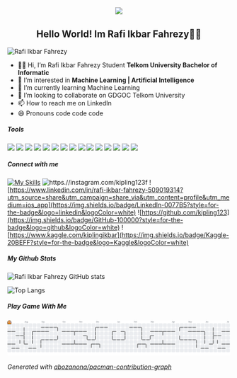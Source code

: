 <div align="center">
  <img height="150" src="https://media.giphy.com/media/M9gbBd9nbDrOTu1Mqx/giphy.gif"  />
</div>


###

<h2 align="center">Hello World! Im Rafi Ikbar Fahrezy👋🏼</h1>





![Rafi Ikbar Fahrezy](img/ailagi1.jpg)

- 🧑‍🎓 Hi, I’m Rafi Ikbar Fahrezy Student **Telkom University Bachelor of Informatic**
- 👀 I’m interested in **Machine Learning | Artificial Intelligence**
- 🌱 I’m currently learning Machine Learning
- 💞️ I’m looking to collaborate on GDGOC Telkom University
- 📫 How to reach me on LinkedIn 
- 😄 Pronouns code code code

<!---
kipling123/kipling123 is a ✨ special ✨ repository because its `README.md` (this file) appears on your GitHub profile.
You can click the Preview link to take a look at your changes.
--->


##### Tools
<img src= "https://img.shields.io/badge/ChatGPT-74aa9c?style=for-the-badge&logo=openai&logoColor=white"  />
<img src= "https://img.shields.io/badge/github%20copilot-000000?style=for-the-badge&logo=githubcopilot&logoColor=white"  />
<img src=  "https://img.shields.io/badge/Google%20Gemini-8E75B2?style=for-the-badge&logo=googlegemini&logoColor=white" />
<img src=  "https://img.shields.io/badge/Keras-FF0000?style=for-the-badge&logo=keras&logoColor=white" />
<img src=  "https://img.shields.io/badge/PyTorch-EE4C2C?style=for-the-badge&logo=pytorch&logoColor=white" />
<img src=  "https://img.shields.io/badge/TensorFlow-FF6F00?style=for-the-badge&logo=tensorflow&logoColor=white" />
<img src=  "https://img.shields.io/badge/Kaggle-20BEFF?style=for-the-badge&logo=Kaggle&logoColor=white" />
<img src=  "https://img.shields.io/badge/MySQL-005C84?style=for-the-badge&logo=mysql&logoColor=white" />
<img src=  "https://img.shields.io/badge/conda-342B029.svg?&style=for-the-badge&logo=anaconda&logoColor=white" />
<img src=  "https://img.shields.io/badge/R-276DC3?style=for-the-badge&logo=r&logoColor=white" />
<img src=  "https://img.shields.io/badge/React-20232A?style=for-the-badge&logo=react&logoColor=61DAFB" />
<img src=  "https://img.shields.io/badge/Go-00ADD8?style=for-the-badge&logo=go&logoColor=white" />
<img src=  "https://img.shields.io/badge/Pandas-2C2D72?style=for-the-badge&logo=pandas&logoColor=white" />
<img src=  "https://img.shields.io/badge/Python-FFD43B?style=for-the-badge&logo=python&logoColor=blue" />
<img src=  "https://img.shields.io/badge/TensorFlow-FF6F00?style=for-the-badge&logo=TensorFlow&logoColor=white" />



##### Connect with me
[![My Skills](https://skillicons.dev/icons?i=instagram,linkedin,github,kaggle=light)](https://skillicons.dev)
![https.//instagram.com/kipling123f](https://img.shields.io/badge/Instagram-E4405F?style=for-the-badge&logo=instagram&logoColor=white)
![https://www.linkedin.com/in/rafi-ikbar-fahrezy-509019314?utm_source=share&utm_campaign=share_via&utm_content=profile&utm_medium=ios_app](https://img.shields.io/badge/LinkedIn-0077B5?style=for-the-badge&logo=linkedin&logoColor=white)
![https://github.com/kipling123](https://img.shields.io/badge/GitHub-100000?style=for-the-badge&logo=github&logoColor=white)
![https://www.kaggle.com/kiplingikbar](https://img.shields.io/badge/Kaggle-20BEFF?style=for-the-badge&logo=Kaggle&logoColor=white)

##### My Github Stats
![Rafi Ikbar Fahrezy GitHub stats](https://github-readme-stats.vercel.app/api?username=kipling123&show_icons=true&theme=radical)

![Top Langs](https://github-readme-stats.vercel.app/api/top-langs/?username=kipling123&layout=donut-vertical)


##### Play Game With Me

<picture>
  <source media="(prefers-color-scheme: dark)" srcset="https://raw.githubusercontent.com/kipling123/kipling123/output/pacman-contribution-graph-dark.svg">
  <source media="(prefers-color-scheme: light)" srcset="https://raw.githubusercontent.com/kipling123/kipling123/output/pacman-contribution-graph.svg">
  <img alt="Pac-Man contribution graph" src="https://raw.githubusercontent.com/kipling123/kipling123/output/pacman-contribution-graph.svg">
</picture>

_Generated with [abozanona/pacman-contribution-graph](https://abozanona.github.io/pacman-contribution-graph/)_

